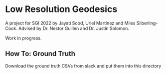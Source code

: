 # Low Resolution Geodesics
A project for SGI 2022 by Jayati Sood, Uriel Martínez and Miles Silberling-Cook.
Advised by Dr. Nestor Guillen and Dr. Justin Solomon.

Work in progress.

## How To: Ground Truth
Download the ground truth CSVs from slack and put them into this directory
